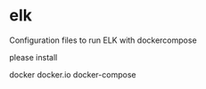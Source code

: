 # elk
Configuration files to run ELK with dockercompose

please install 

  docker docker.io docker-compose
  
